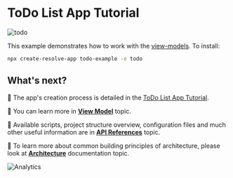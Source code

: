 # ToDo List App Tutorial

![todo](https://user-images.githubusercontent.com/19663260/41163516-88101fca-6b41-11e8-879a-ffa36d61602a.png)

This example demonstrates how to work with the [view-models](https://github.com/reimagined/resolve/blob/master/docs/View%20Model.md). To install:

```bash
npx create-resolve-app todo-example -e todo
```

## What's next?

📑 The app's creation process is detailed in the [ToDo List App Tutorial](https://github.com/reimagined/resolve/blob/master/docs/Tutorials/ToDo%20List%20App%20Tutorial.md).

📑 You can learn more in [**View Model**](https://github.com/reimagined/resolve/blob/master/docs/View%20Model.md) topic.

📑 Available scripts, project structure overview, configuration files and much other useful information are in [**API References**](https://github.com/reimagined/resolve/blob/master/docs/API%20References.md) topic.

📑 To learn more about common building principles of architecture, please look at [**Architecture**](https://github.com/reimagined/resolve/blob/master/docs/Architecture.md) documentation topic.

![Analytics](https://ga-beacon.appspot.com/UA-118635726-1/examples-todo-readme?pixel)

